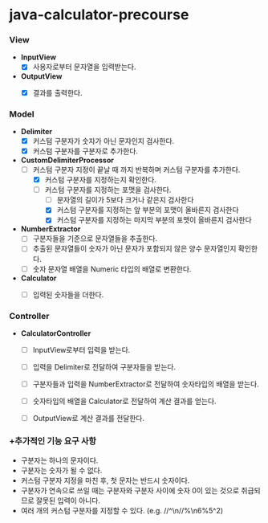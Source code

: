 # java-calculator-precourse

### **View**

- **InputView**
    - [x]  사용자로부터 문자열을 입력받는다.
- **OutputView**
    - [x]  결과를 출력한다.


### **Model**

- **Delimiter**
    - [x]  커스텀 구분자가 숫자가 아닌 문자인지 검사한다.
    - [x]  커스텀 구분자를 구분자로 추가한다.
- **CustomDelimiterProcessor**
    - [ ]  커스텀 구분자 지정이 끝날 때 까지 반복하며 커스텀 구분자를 추가한다.
        - [x]  커스텀 구분자를 지정하는지 확인한다.
        - [ ]  커스텀 구분자를 지정하는 포맷을 검사한다.
            - [ ]  문자열의 길이가 5보다 크거나 같은지 검사한다
            - [x]  커스텀 구분자를 지정하는 앞 부분의 포맷이 올바른지 검사한다
            - [x]  커스텀 구분자를 지정하는 마지막 부분의 포맷이 올바른지 검사한다
- **NumberExtractor**
    - [ ]  구분자들을 기준으로 문자열들을 추출한다.
    - [ ]  추출된 문자열들이 숫자가 아닌 문자가 포함되지 않은 양수 문자열인지 확인한다.
    - [ ]  숫자 문자열 배열을 Numeric 타입의 배열로 변환한다.
- **Calculator**
    - [ ]  입력된 숫자들을 더한다.


### **Controller**

- **CalculatorController**
    - [ ]  InputView로부터 입력을 받는다.
    - [ ]  입력을 Delimiter로 전달하여 구분자들을 받는다.
    - [ ]  구분자들과 입력을 NumberExtractor로 전달하여 숫자타입의 배열을 받는다.
    - [ ]  숫자타입의 배열을 Calculator로 전달하여 계산 결과를 얻는다.
    - [ ]  OutputView로 계산 결과를 전달한다.


### **+추가적인 기능 요구 사항**

- 구분자는 하나의 문자이다.
- 구분자는 숫자가 될 수 없다.
- 커스텀 구분자 지정을 마친 후, 첫 문자는 반드시 숫자이다.
- 구분자가 연속으로 쓰일 때는 구분자와 구분자 사이에 숫자 0이 있는 것으로 취급되므로 잘못된 입력이 아니다.
- 여러 개의 커스텀 구분자를 지정할 수 있다. (e.g. //^\n//%\n6%5^2)